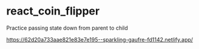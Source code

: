 # react_coin_flipper

Practice passing state down from parent to child


https://62d20a733aae821e83e7e195--sparkling-gaufre-fd1142.netlify.app/
